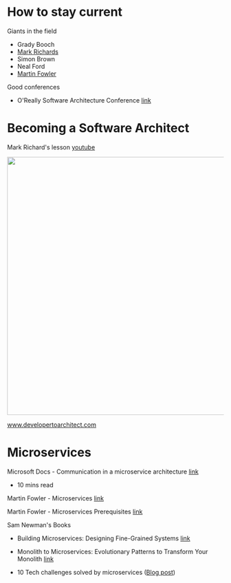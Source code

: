 # How to stay current

Giants in the field
 - Grady Booch
 - [Mark Richards](https://www.youtube.com/channel/UC-Z7T0lAq_xECevIz8E5R5w/videos)
 - Simon Brown
 - Neal Ford
 - [Martin Fowler](https://martinfowler.com/)
 
Good conferences
 - O'Really Software Architecture Conference [link](https://www.oreilly.com/conferences/software-architecture.html)
 
# Becoming a Software Architect

Mark Richard's lesson [youtube](https://www.youtube.com/watch?v=FKYKeqWfyIs)

<img src="https://user-images.githubusercontent.com/14996155/82115158-f17f9880-9715-11ea-87f5-8a833b48ffaf.png" width="600">

www.developertoarchitect.com

# Microservices

Microsoft Docs - Communication in a microservice architecture [link](https://docs.microsoft.com/en-us/dotnet/architecture/microservices/architect-microservice-container-applications/communication-in-microservice-architecture)
 - 10 mins read
 
Martin Fowler - Microservices [link](https://www.martinfowler.com/articles/microservices.html)

Martin Fowler - Microservices Prerequisites [link](https://martinfowler.com/bliki/MicroservicePrerequisites.html)

Sam Newman's Books
- Building Microservices: Designing Fine-Grained Systems [link](https://www.amazon.com/Building-Microservices-Designing-Fine-Grained-Systems/dp/1491950358)
- Monolith to Microservices: Evolutionary Patterns to Transform Your Monolith [link](https://www.amazon.com/Monolith-Microservices-Evolutionary-Patterns-Transform/dp/1492047848)


- 10 Tech challenges solved by microservices ([Blog post](https://medium.com/containerum/10-tech-challenges-that-are-solved-by-microservices-d91adeecb2e7))
